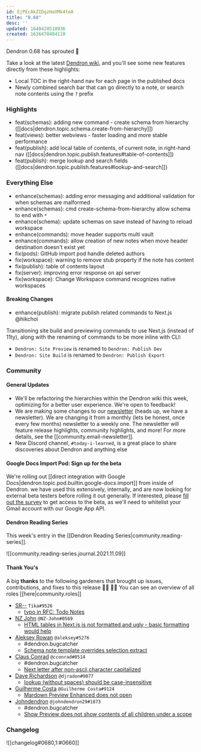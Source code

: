 ```yaml
---
id: EjPEcAkZIDgzHaVMk4teA
title: "0.68"
desc: ''
updated: 1640428518936
created: 1636478484110
---
```


Dendron 0.68 has sprouted  🌱

Take a look at the latest [Dendron wiki](https://wiki.dendron.so), and you'll see some new features directly from these highlights:

* Local TOC in the right-hand nav for each page in the published docs
* Newly combined search bar that can go directly to a note, or search note contents using the `?` prefix

### Highlights
* feat(schemas): adding new command - create schema from hierarchy ([[docs|dendron.topic.schema.create-from-hierarchy]])
* feat(views): better webviews - faster loading and more stable performance
* feat(publish): add local table of contents, of current note, in right-hand nav ([[docs|dendron.topic.publish.features#table-of-contents]])
* feat(publish): merge lookup and search fields ([[docs|dendron.topic.publish.features#lookup-and-search]])

### Everything Else
* enhance(schemas): adding error messaging and additional validation for when schemas are malformed
* enhance(schemas): cmd create-schema-from-hierarchy allow schema to end with `*`
* enhance(schema): update schemas on save instead of having to reload workspace
* enhance(commands): move header supports multi vault
* enhance(commands): allow creation of new notes when move header destination doesn't exist yet
* fix(pods): GitHub import pod handle deleted authors
* fix(workspace): warning to remove stub property if the note has content
* fix(publish): table of contents layout
* fix(server): improving error response on api server
* fix(workspace): Change Workspace command recognizes native workspaces

#### Breaking Changes
* enhance(publish): migrate publish related commands to Next.js @hikchoi

Transitioning site build and previewing commands to use Next.js (instead of 11ty), along with the renaming of commands to be more inline with CLI:
* `Dendron: Site Preview` is renamed to `Dendron: Publish Dev`
* `Dendron: Site Build` is renamed to `Dendron: Publish Export`

### Community

#### General Updates

- We'll be refactoring the hierarchies within the Dendron wiki this week, optimizing for a better user experience. We're open to feedback!
- We are making some changes to our [newsletter](https://link.dendron.so/newsletter) (heads up, we have a newsletter). We are changing it from a monthly (lets be honest, once every few months) newsletter to a weekly one. The newsletter will feature release highlights, community highlights, and more! For more details, see the [[community.email-newsletter]].
- New Discord channel, `#today-i-learned`, is a great place to share discoveries about Dendron and anything else

#### Google Docs Import Pod: Sign up for the beta

We're rolling out [[direct integration with Google Docs|dendron.topic.pod.builtin.google-docs.import]] from inside of Dendron. we have used this extensively, internally, and are now looking for external beta testers before rolling it out generally. If interested, please [fill out the survey](https://airtable.com/shrP1yKjIDPFU4wHN) to get access to the beta, as we'll need to whitelist your Gmail account with our Google App API.

#### Dendron Reading Series

This week's entry in the [[Dendron Reading Series|community.reading-series]].

![[community.reading-series.journal.2021.11.09]]

#### Thank You's

A big **thanks** to the following gardeners that brought up issues, contributions, and fixes to this release :man_farmer: :woman_farmer: 
You can see an overview of all roles [[here|community.roles]]

- [SR--](https://github.com/SR--) `Tika#9526`
  - [typo in RFC: Todo Notes](https://github.com/dendronhq/dendron-site/pull/259)
- [NZ John](https://github.com/nz-john) `@NZ-John#0569`
  - [HTML tables in Next.js is not formatted and ugly - basic formatting would help](https://github.com/dendronhq/dendron/issues/1674)
- [Aleksey Rowan](https://github.com/aleksey-rowan) `@aleksey#5276`
  - #dendron.bugcatcher
  - [Schema note template overrides selection extract](https://github.com/dendronhq/dendron/issues/1675)
- [Claus Conrad](https://github.com/cconrad) `@cconrad#0514`
	- #dendron.bugcatcher
	- [Next letter after non-ascii character capitalized](https://github.com/dendronhq/dendron/issues/1668)
- [Dave Richardson](https://github.com/djradon) `@djradon#9077`
	- [lookup (without spaces) should be case-insensitive](https://github.com/dendronhq/dendron/issues/1654)
- [Guilherme Costa](https://github.com/guilhermesfc) `@Guilherme Costa#9124`
	- [Mardown Preview Enhanced does not open](https://github.com/dendronhq/dendron/issues/1657)
- [Johndendron](https://github.com/johndendron) `@johndendron29#1873`
	- #dendron.bugcatcher
	- [Show Preview does not show contents of all children under a scope](https://github.com/dendronhq/dendron/issues/1663)

### Changelog
![[changelog#0680,1:#0660]]

